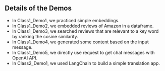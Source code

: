 ## Details of the Demos ##
- In Class1_Demo1, we practiced simple embeddings.
- In Class1_Demo2, we embedded reviews of Amazon in a dataframe.
- In Class1_Demo3, we searched reviews that are relevant to a key word by ranking the cosine similarity.
- In Class1_Demo4, we generated some content based on the input message.
- In Class1_Demo5, we directly use request to get chat messages with OpenAI API.
- In Class2_Demo1, we used LangChain to build a simple translation app.
